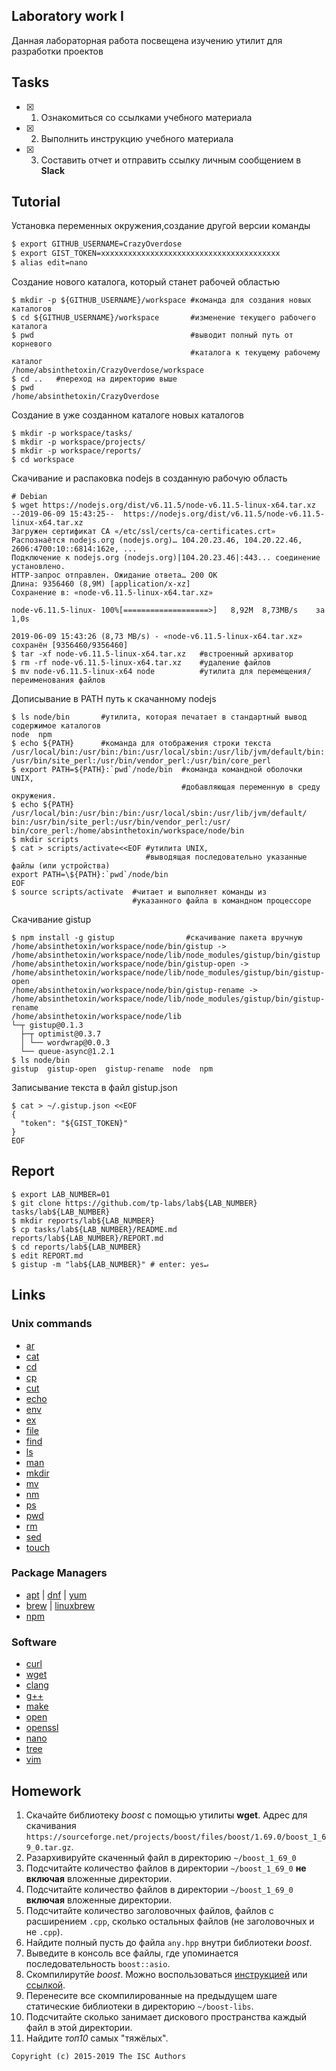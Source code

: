 ## Laboratory work I

Данная лабораторная работа посвещена изучению утилит для разработки проектов

## Tasks

- [x] 1. Ознакомиться со ссылками учебного материала
- [x] 2. Выполнить инструкцию учебного материала
- [x] 3. Составить отчет и отправить ссылку личным сообщением в **Slack**

## Tutorial
Установка переменных окружения,создание другой версии команды
```bash
$ export GITHUB_USERNAME=СrazyOverdose
$ export GIST_TOKEN=xxxxxxxxxxxxxxxxxxxxxxxxxxxxxxxxxxxxxxxx
$ alias edit=nano
```
Создание нового каталога, который станет рабочей областью
```
$ mkdir -p ${GITHUB_USERNAME}/workspace #команда для создания новых каталогов
$ cd ${GITHUB_USERNAME}/workspace       #изменение текущего рабочего каталога
$ pwd                                   #выводит полный путь от корневого 
                                        #каталога к текущему рабочему каталог                            
/home/absinthetoxin/СrazyOverdose/workspace
$ cd ..   #переход на директорию выше
$ pwd
/home/absinthetoxin/CrazyOverdose
```
Создание в уже созданном каталоге новых каталогов
```ShellSession
$ mkdir -p workspace/tasks/
$ mkdir -p workspace/projects/
$ mkdir -p workspace/reports/
$ cd workspace
```
Скачивание и распаковка nodejs в созданную рабочую область
```ShellSession
# Debian 
$ wget https://nodejs.org/dist/v6.11.5/node-v6.11.5-linux-x64.tar.xz                      
--2019-06-09 15:43:25--  https://nodejs.org/dist/v6.11.5/node-v6.11.5-linux-x64.tar.xz
Загружен сертификат CA «/etc/ssl/certs/ca-certificates.crt»
Распознаётся nodejs.org (nodejs.org)… 104.20.23.46, 104.20.22.46, 2606:4700:10::6814:162e, ...
Подключение к nodejs.org (nodejs.org)|104.20.23.46|:443... соединение установлено.
HTTP-запрос отправлен. Ожидание ответа… 200 OK
Длина: 9356460 (8,9M) [application/x-xz]
Сохранение в: «node-v6.11.5-linux-x64.tar.xz»

node-v6.11.5-linux- 100%[===================>]   8,92M  8,73MB/s    за 1,0s    

2019-06-09 15:43:26 (8,73 MB/s) - «node-v6.11.5-linux-x64.tar.xz» сохранён [9356460/9356460]
$ tar -xf node-v6.11.5-linux-x64.tar.xz   #встроенный архиватор
$ rm -rf node-v6.11.5-linux-x64.tar.xz    #удаление файлов
$ mv node-v6.11.5-linux-x64 node          #утилита для перемещения/переименования файлов
```
Дописывание в PATH путь к скачанному nodejs
```ShellSession
$ ls node/bin       #утилита, которая печатает в стандартный вывод содержимое каталогов
node  npm
$ echo ${PATH}      #команда для отображения строки текста
/usr/local/bin:/usr/bin:/bin:/usr/local/sbin:/usr/lib/jvm/default/bin:
/usr/bin/site_perl:/usr/bin/vendor_perl:/usr/bin/core_perl
$ export PATH=${PATH}:`pwd`/node/bin  #команда командной оболочки UNIX, 
                                      #добавляющая переменную в среду окружения.
$ echo ${PATH}
/usr/local/bin:/usr/bin:/bin:/usr/local/sbin:/usr/lib/jvm/default/
bin:/usr/bin/site_perl:/usr/bin/vendor_perl:/usr/
bin/core_perl:/home/absinthetoxin/workspace/node/bin
$ mkdir scripts
$ cat > scripts/activate<<EOF #утилита UNIX, 
                              #выводящая последовательно указанные файлы (или устройства)
export PATH=\${PATH}:`pwd`/node/bin
EOF
$ source scripts/activate  #читает и выполняет команды из 
                           #указанного файла в командном процессоре
```
Скачивание gistup 
```ShellSession
$ npm install -g gistup                #скачивание пакета вручную
/home/absinthetoxin/workspace/node/bin/gistup -> 
/home/absinthetoxin/workspace/node/lib/node_modules/gistup/bin/gistup
/home/absinthetoxin/workspace/node/bin/gistup-open -> 
/home/absinthetoxin/workspace/node/lib/node_modules/gistup/bin/gistup-open
/home/absinthetoxin/workspace/node/bin/gistup-rename -> 
/home/absinthetoxin/workspace/node/lib/node_modules/gistup/bin/gistup-rename
/home/absinthetoxin/workspace/node/lib
└─┬ gistup@0.1.3 
  ├─┬ optimist@0.3.7 
  │ └── wordwrap@0.0.3 
  └── queue-async@1.2.1 
$ ls node/bin
gistup  gistup-open  gistup-rename  node  npm
```
Записывание текста в файл gistup.json 
```ShellSession
$ cat > ~/.gistup.json <<EOF
{
  "token": "${GIST_TOKEN}"
}
EOF
```

## Report

```ShellSession
$ export LAB_NUMBER=01
$ git clone https://github.com/tp-labs/lab${LAB_NUMBER} tasks/lab${LAB_NUMBER}
$ mkdir reports/lab${LAB_NUMBER}
$ cp tasks/lab${LAB_NUMBER}/README.md reports/lab${LAB_NUMBER}/REPORT.md
$ cd reports/lab${LAB_NUMBER}
$ edit REPORT.md
$ gistup -m "lab${LAB_NUMBER}" # enter: yes↵
```

## Links

### Unix commands

- [ar](https://en.wikipedia.org/wiki/Ar_(Unix))
- [cat](https://en.wikipedia.org/wiki/Cat_(Unix))
- [cd](https://en.wikipedia.org/wiki/Cd_(command))
- [cp](https://en.wikipedia.org/wiki/Cp_(Unix))
- [cut](https://en.wikipedia.org/wiki/Cut_(Unix))
- [echo](https://en.wikipedia.org/wiki/Echo_(command))
- [env](https://en.wikipedia.org/wiki/Env_(shell))
- [ex](https://en.wikipedia.org/wiki/Ex_(editor))
- [file](https://en.wikipedia.org/wiki/File_(command))
- [find](https://en.wikipedia.org/wiki/Find)
- [ls](https://en.wikipedia.org/wiki/Ls)
- [man](https://en.wikipedia.org/wiki/Man_page)
- [mkdir](https://en.wikipedia.org/wiki/Mkdir)
- [mv](https://en.wikipedia.org/wiki/Mv)
- [nm](https://en.wikipedia.org/wiki/Nm_(Unix))
- [ps](https://en.wikipedia.org/wiki/Ps_(Unix))
- [pwd](https://en.wikipedia.org/wiki/Pwd)
- [rm](https://en.wikipedia.org/wiki/Rm_(Unix))
- [sed](https://en.wikipedia.org/wiki/Sed)
- [touch](https://en.wikipedia.org/wiki/Touch_(Unix))

### Package Managers

- [apt](http://help.ubuntu.ru/wiki/apt) | [dnf](https://en.wikipedia.org/wiki/DNF_(software)) | [yum](https://fedoraproject.org/wiki/Yum/ru)
- [brew](https://brew.sh) | [linuxbrew](http://linuxbrew.sh)
- [npm](https://docs.npmjs.com)

### Software

- [curl](https://www.gitbook.com/book/bagder/everything-curl/details)
- [wget](https://www.gnu.org/software/wget/manual/wget.pdf)
- [clang](https://clang.llvm.org)
- [g++](https://gcc.gnu.org/onlinedocs/gcc-4.0.2/gcc/G_002b_002b-and-GCC.html)
- [make](https://en.wikipedia.org/wiki/Make_(software))
- [open](https://developer.apple.com/legacy/library/documentation/Darwin/Reference/ManPages/man1/open.1.html)
- [openssl](https://www.openssl.org)
- [nano](https://www.nano-editor.org)
- [tree](https://linux.die.net/man/1/tree)
- [vim](http://www.vim.org)

## Homework

1. Скачайте библиотеку *boost* с помощью утилиты **wget**. Адрес для скачивания `https://sourceforge.net/projects/boost/files/boost/1.69.0/boost_1_69_0.tar.gz`.
2. Разархивируйте скаченный файл в директорию `~/boost_1_69_0`
3. Подсчитайте количество файлов в директории `~/boost_1_69_0` **не включая** вложенные директории.
4. Подсчитайте количество файлов в директории `~/boost_1_69_0` **включая** вложенные директории.
5. Подсчитайте количество заголовочных файлов, файлов с расширением `.cpp`, сколько остальных файлов (не заголовочных и не `.cpp`).
6. Найдите полный пусть до файла `any.hpp` внутри библиотеки *boost*.
7. Выведите в консоль все файлы, где упоминается последовательность `boost::asio`.
8. Скомпилирутйе *boost*. Можно воспользоваться [инструкцией](https://www.boost.org/doc/libs/1_61_0/more/getting_started/unix-variants.html#or-build-custom-binaries) или [ссылкой](https://codeyarns.com/2017/01/24/how-to-build-boost-on-linux/).
9. Перенесите все скомпилированные на предыдущем шаге статические библиотеки в директорию `~/boost-libs`.
10. Подсчитайте сколько занимает дискового пространства каждый файл в этой директории.
11. Найдите *топ10* самых "тяжёлых".

```
Copyright (c) 2015-2019 The ISC Authors
```
